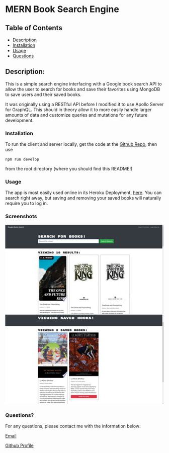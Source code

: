 # MERN Book Search Engine

  
## Table of Contents
- [Description](#description)
- [Installation](#installation)
- [Usage](#usage)
- [Questions](#questions)

## Description:

This is a simple search engine interfacing with a Google book search API to allow the user to search for books and save their favorites using MongoDB to save users and their saved books.

It was originally using a RESTful API before I modified it to use Apollo Server for GraphQL. This should in theory allow it to more easily handle larger amounts of data and customize queries and mutations for any future development.


### Installation

To run the client and server locally, get the code at the [Github Repo](https://github.com/shanep42/world-library-book-search), then use 
```
npm run develop
```
from the root directory (where you should find this README!)

### Usage
The app is most easily used online in its Heroku Deployment, [here](https://protected-springs-18395.herokuapp.com/saved).
You can search right away, but saving and removing your saved books will naturally require you to log in.


### Screenshots

![ScreenShots](./assets/screenshot1.jpg) 
![ScreenShots](./assets/screenshot2.jpg )

### Questions? 
For any questions, please contact me with the information below:

[Email](mailto:shanep42@gmail.com)

[Github Profile](https://github.com/shanep42)